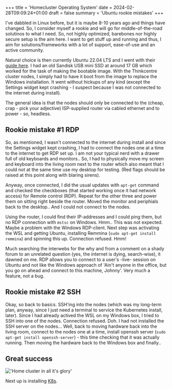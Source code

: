 +++
title = 'Homecluster Operating System'
date = 2024-02-28T09:09:24+01:00
draft = false
summary = 'Ubuntu rookie mistakes'
+++

I've dabbled in Linux before, but it is maybe 8-10 years ago and things have changed. So, I consider myself a rookie and will go for middle-of-the-road solutinos to what I need. So, not highly optimized, barebones nor highly secure setup is the aim here. I want to get stuff up and running and thus, I aim for solutions/frameworks with a lot of support, ease-of-use and an active community.

Natural choice is then currently Ubuntu 22.04 LTS and I went with their [guide here](https://ubuntu.com/tutorials/install-ubuntu-desktop#1-overview). I had an old Sandisk USB mini SSD at around 17 GB which worked for the task of making the bootable image. With the Thinkcentre cluster nodes, I simply had to have it boot from the image to replace the Windows installation. It went without hickups of any kind (except the Settings widget kept crashing - I suspect because I was not connected to the internet during install).

The general idea is that the nodes should only be connected to the (cheap, crap - pick your adjective) ISP-supplied router via cabled ethernet and to power - so, headless.

## Rookie mistake #1 RDP

So, as mentioned, I wasn't connected to the internet during install and since the Settings widget kept crashing, I had to connect the nodes one at a time to the internet to get RDP set up. I am not your typical nerd with a drawer full of old keyboards and monitors.. So, I had to physically move my screen and keyboard into the living room next to the router which also meant that I could not at the same time use my desktop for testing. (Red flags should be raised at this point along with blaring sirens).

Anyway, once connected, I did the usual updates with `apt-get` command and checked the checkboxes (that started working once it had network access) for Remote control (RDP). Repeat for the other three and power them on sitting right beside the router. Moved the monitor and periphials back to the desktop.. And I could not connect to the nodes.

Using the router, I could find their IP-addresses and I could ping them, but no RDP connection with `mstsc` on Windows. Hmm.. This was not expected. Maybe a problem with the Windows RDP-client. Next step was activating the WSL and getting Ubuntu, installing Remmina (`sudo apt-get install remmina`) and spinning this up. Connection refused. Hmm!

Much searching the interwebs for the why and from a comment on a shady forum to an unrelated question (yes, the internet is dying, search-wise), it dawned on me. RDP allows you to connect to a user's -live- session on Ubuntu and not like the Windows approach of 'Ain't anyone in the office, but you go on ahead and connect to this machine, Johnny'. Very much a feature, not a bug.

## Rookie mistake #2 SSH

Okay, so back to basics. SSH'ing into the nodes (which was my long-term plan, anyway, since I just need a terminal to service the Kubernetes install, later). Since I had already actived the WSL on my Windows box, I tried to SSH into one of the nodes. Connection refused. Doh. I had not installed the SSH server on the nodes... Well, back to moving hardware back into the living room, connect to the nodes one at a time, install openssh server (`sudo apt-get install openssh-server`) - this time checking that it was actually running. Then moving the hardware back to the Windows box and finally.. 

## Great success

!['Home cluster in all it's glory'](/images/2024/heureka.png)

Next up is installing [K8s](https://kubernetes.io/). 
